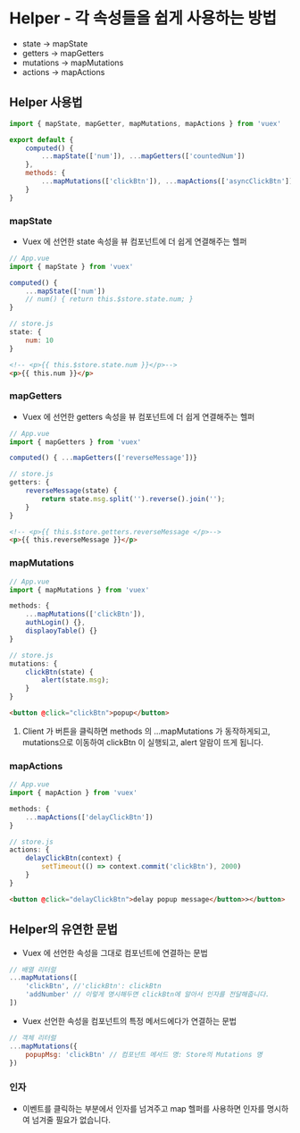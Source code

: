 # Helper - 각 속성들을 쉽게 사용하는 방법

- state -> mapState
- getters -> mapGetters
- mutations -> mapMutations
- actions -> mapActions

## Helper 사용법

```javascript
import { mapState, mapGetter, mapMutations, mapActions } from 'vuex'

export default {
    computed() {
        ...mapState(['num']), ...mapGetters(['countedNum'])
    },
    methods: {
        ...mapMutations(['clickBtn']), ...mapActions(['asyncClickBtn'])
    }
}
```

### mapState

- Vuex 에 선언한 state 속성을 뷰 컴포넌트에 더 쉽게 연결해주는 헬퍼

```javascript
// App.vue
import { mapState } from 'vuex'

computed() {
    ...mapState(['num'])
    // num() { return this.$store.state.num; }
}

// store.js
state: {
    num: 10
}
```

```html
<!-- <p>{{ this.$store.state.num }}</p>-->
<p>{{ this.num }}</p>
```

### mapGetters

- Vuex 에 선언한 getters 속성을 뷰 컴포넌트에 더 쉽게 연결해주는 헬퍼

```javascript
// App.vue
import { mapGetters } from 'vuex'

computed() { ...mapGetters(['reverseMessage'])}

// store.js
getters: {
    reverseMessage(state) {
        return state.msg.split('').reverse().join('');
    }
}
```

```html
<!-- <p>{{ this.$store.getters.reverseMessage </p>-->
<p>{{ this.reverseMessage }}</p>
```

### mapMutations

```javascript
// App.vue
import { mapMutations } from 'vuex'

methods: {
    ...mapMutations(['clickBtn']),
    authLogin() {},
    displaoyTable() {}
}

// store.js
mutations: {
    clickBtn(state) {
        alert(state.msg);
    }
}
```

```html
<button @click="clickBtn">popup</button>
```

1. Client 가 버튼을 클릭하면 methods 의 ...mapMutations 가 동작하게되고, mutations으로 이동하여 clickBtn 이 실행되고, alert 알람이 뜨게 됩니다.

### mapActions

```javascript
// App.vue
import { mapAction } from 'vuex'

methods: {
    ...mapActions(['delayClickBtn'])
}

// store.js
actions: {
    delayClickBtn(context) {
        setTimeout(() => context.commit('clickBtn'), 2000)
    }
}
```

```html
<button @click="delayClickBtn">delay popup message</button>></button>
```

## Helper의 유연한 문법

- Vuex 에 선언한 속성을 그대로 컴포넌트에 연결하는 문법

```javascript
// 배열 리터럴
...mapMutations([
    'clickBtn', //'clickBtn': clickBtn
    'addNumber' // 이렇게 명시해두면 clickBtn에 알아서 인자를 전달해줍니다.
])
```
- Vuex 선언한 속성을 컴포넌트의 특정 메서드에다가 연결하는 문법

```javascript
// 객체 리터럴
...mapMutations({
    popupMsg: 'clickBtn' // 컴포넌트 메서드 명: Store의 Mutations 명
})
```

### 인자

- 이벤트를 클릭하는 부분에서 인자를 넘겨주고 map 헬퍼를 사용하면 인자를 명시하여 넘겨줄 필요가 없습니다.
